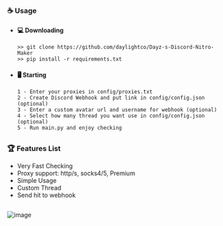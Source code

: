 ### ☕ Usage  
- #### 💻 Downloading
     ```
    >> git clone https://github.com/daylightco/Dayz-s-Discord-Nitro-Maker
    >> pip install -r requirements.txt
    ```
- #### 🖥️ Starting
      1 - Enter your proxies in config/proxies.txt
      2 - Create Discord Webhook and put link in config/config.json (optional)
      3 - Enter a custom avatar url and username for webhook (optional)
      4 - Select how many thread you want use in config/config.json (optional)
      5 - Run main.py and enjoy checking

##  

### 🏆 Features List
- Very Fast Checking
- Proxy support: http/s, socks4/5, Premium
- Simple Usage
- Custom Thread
- Send hit to webhook

##   

![image](https://user-images.githubusercontent.com/129200424/228290554-36a97bfd-e47e-488b-9c9d-080fac03e1da.png)
